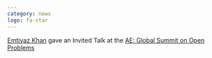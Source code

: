 ```yaml
---
category: news
logo: fa-star
---
```


[Emtiyaz Khan](https://emtiyaz.github.io/) gave an Invited Talk at the [AE: Global Summit on Open Problems](https://www.algopreneurship.ai/schedulespring2025)

